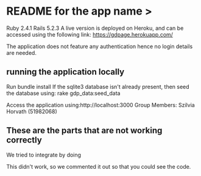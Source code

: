 # README for the app name > #
Ruby 2.4.1  Rails 5.2.3
A live version is deployed on Heroku, and can be accessed using the following link:
https://gdpage.herokuapp.com/

The application does not feature any authentication hence no login details are needed.

## running the application locally ##
Run bundle install If the sqlite3 database isn't already present, then seed the database using:
rake gdp_data:seed_data

Access the application using:http://localhost:3000
Group Members:
Szilvia Horvath (51982068)


## These are the parts that are not working correctly ##

We tried to integrate <x> by doing <w>

This didn't work, so we commented it out so that you could see the code.
